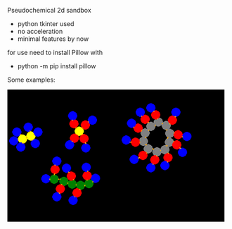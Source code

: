 Pseudochemical 2d sandbox
- python tkinter used
- no acceleration
- minimal features by now

for use need to install Pillow with
- python -m pip install pillow

Some examples:

!["demopic 1](images/demopic1.PNG?raw=true )
